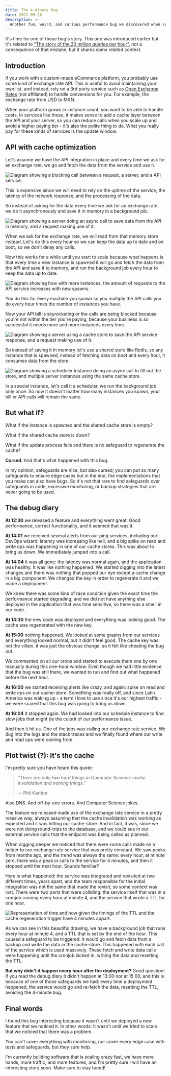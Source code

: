 ```yaml
---
title: The 4 minute bug
date: 2022-09-28
description: >-
  Another fun, weird, and curious performance bug we discovered when scaling an application.
---
```


It's time for one of those bug's story. This one was introduced earlier but it's related to ["The story of the 20 million queries per hour"](https://kinduff.com/2021/08/02/the-story-of-the-20-million-queries-per-hour/), not a consequence of that mistake, but it shares some related context.

## Introduction

If you work with a custom-made eCommerce platform, you probably use some kind of exchange rate API. This is useful to avoid maintaining your own list, and instead, rely on a 3rd party service such as [Open Exchange Rates](https://openexchangerates.org) (not affiliated) to handle conversions for you. For example, the exchange rate from USD to MXN.

When your platform grows in instance count, you want to be able to handle costs. In services like these, it makes sense to add a cache layer between the API and your server, so you can reduce calls when you scale up and avoid a higher paying tier - it's also the polite thing to do. What you really pay for these kinds of services is the update window.

## API with cache optimization

Let's assume we have the API integration in place and every time we ask for an exchange rate, we go and fetch the data from the service and use it.

![Diagram showing a blocking call between a request, a server, and a API service.](/assets/images/posts/4mb6.png)

This is expensive since we will need to rely on the uptime of the service, the latency of the network response, and the processing of the data.

So instead of asking for the data every time we ask for an exchange rate, we do it asynchronously and save it in memory in a background job.

![Diagram showing a server doing an async call to save data from the API in memory, and a request making use of it.](/assets/images/posts/4mb5.png)

When we ask for the exchange rate, we will read from that memory store instead. Let's do this every hour so we can keep the data up to date and on boot, so we don't delay any calls.

Now this works for a while until you start to scale because what happens is that every time a new instance is spawned it will go and fetch the data from the API and save it to memory, and run the background job every hour to keep the data up to date.

![Diagram showing how with more instances, the amount of requests to the API service increases with new spawns.](/assets/images/posts/4mb3.png)

You do this for every machine you spawn so you multiply the API calls you do every hour times the number of instances you have.

Now your API bill is skyrocketing or the calls are being blocked because you're not within the tier you're paying, because your business is so successful it needs more and more instances every time.

![Diagram showing a server using a cache store to save the API service response, and a request making use of it.](/assets/images/posts/4mb4.png)

So instead of saving it in memory let's use a shared store like Redis, so any instance that is spawned, instead of fetching data on boot and every hour, it consumes data from the store.

![Diagram showing a scheduler instance doing an async call to fill out the store, and multiple server instances using the same cache store.](/assets/images/posts/4mb2.png)

In a special instance, let's call it a scheduler, we run the background job only once. So now it doesn't matter how many instances you spawn, your bill or API calls will remain the same.

## But what if?

What if the instance is spawned and the shared cache store is empty?

What if the shared cache store is down?

What if the update process fails and there is no safeguard to regenerate the cache?

**Cursed**. And that's what happened with this bug.

In my opinion, safeguards are nice, but also cursed; you can put so many safeguards to ensure edge cases but in the end, the implementations that you make can also have bugs. So it's not that rare to find safeguards over safeguards in code, excessive monitoring, or backup strategies that are never going to be used.

## The debug diary

**At 12:30** we released a feature and everything went great. Good performance, correct functionality, and it seemed that was it.

**At 14:01** we received several alerts from our ping services, including our DevOps wizard: latency was increasing like hell, and a big spike on read and write ops was happening in one of our cache stores. This was about to bring us down. We immediately jumped into a call.

**At 14:04** it was all gone: the latency was normal again, and the application was healthy. It was like nothing happened. We started digging into the latest changes and there was nothing that popped our eye except a cache change in a big component. We changed the key in order to regenerate it and we made a deployment.

We knew there was some kind of race condition given the exact time the performance started degrading, and we did not have anything else deployed in the application that was time sensitive, so there was a smell in our code.

**At 14:30** the new code was deployed and everything was looking good. The cache was regenerated with the new key.

**At 15:00** nothing happened. We looked at some graphs from our services and everything looked normal, but it didn't feel good. The cache key was not the villain, it was just the obvious change, so it felt like cheating the bug out.

We commented on all our crons and started to execute them one by one manually during this one-hour window. Even though we had little evidence that the bug was still there, we wanted to run and find out what happened before the next hour.

**At 16:00** we started receiving alerts like crazy, and again: spike on read and write ops on our cache-store. Something was really off, and since Latin America was waking up - a term I love to use since it's our highest traffic - we were scared that this bug was going to bring us down.

**At 16:04** it stopped again. We had looked into our schedule instance to find slow jobs that might be the culprit of our performance issue.

And then it hit us. One of the jobs was calling our exchange rate service. We dug into the logs and the stack traces and we finally found where our write and read ops were coming from.

## Plot twist (?): It's the cache

I'm pretty sure you have heard this quote:

> _"There are only two hard things in Computer Science: cache invalidation and naming things."_
>
> -- Phil Karlton

Also DNS. And off-by-one errors. And Computer Science jokes.

The feature we released made use of the exchange rate service in a pretty massive way, always assuming that the cache invalidation was working as expected and it was hitting our cache-store. And in fact, it was, since we were not doing round-trips to the database, and we could see in our external service calls that the endpoint was being called as planned.

When digging deeper we noticed that there were some calls made on a helper to our exchange rate service that was pretty constant. We saw peaks from months ago, and the trend was always the same: every hour, at minute zero, there was a peak in calls to the service for 4 minutes, and then it stopped until the next hour. Sounds familiar?

Here is what happened: the service was integrated and revisited at two different times, years apart, and the team responsible for the initial integration was not the same that made the revisit, so some context was lost. There were two parts that were colliding: the service itself that was in a cronjob running every hour at minute 4, and the service that wrote a TTL for one hour.

![Representation of time and how given the timings of the TTL and the cache regeneration trigger have 4 minutes appart.](/assets/images/posts/4mb1.png)

As we can see in this beautiful drawing, we have a background job that runs every hour at minute 4, and a TTL that is set by the end of the hour. This caused a safeguard to be triggered: it would go and fetch data from a backup and write the data in the cache-store. This happened with each call of the service which is used massively. These fetch and write data calls were happening until the cronjob kicked in, writing the data and resetting the TTL.

**But why didn't it happen every hour after the deployment?** Good question! If you read the debug diary it didn't happen at 13:00 nor at 15:00, and this is because of one of those safeguards we had: every time a deployment happened, the service would go and re-fetch the data, resetting the TTL, avoiding the 4-minute bug.

## Final words

I found this bug interesting because it wasn't until we deployed a new feature that we noticed it. In other words: It wasn't until we tried to scale that we noticed that there was a problem.

You can't cover everything with monitoring, nor cover every edge case with tests and safeguards, but they sure help.

I'm currently building software that is scaling crazy fast, we have more hands, more traffic, and more features, and I'm pretty sure I will have an interesting story soon. Make sure to stay tuned!
